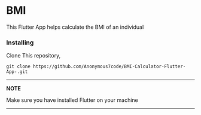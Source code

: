 # BMI

This Flutter App helps calculate the BMI of an individual

### Installing

Clone This repository,

`git clone https://github.com/Anonymous7code/BMI-Calculator-Flutter-App-.git`

---
**NOTE**

Make sure you have installed Flutter on your machine 

---